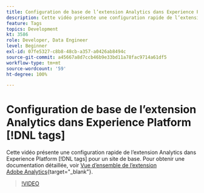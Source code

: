 ```yaml
---
title: Configuration de base de l’extension Analytics dans Experience Platform  [!DNL tags]
description: Cette vidéo présente une configuration rapide de l’extension Analytics dans Experience Platform  [!DNL tags]  pour un site de base.
feature: Tags
topics: Development
kt: 3586
role: Developer, Data Engineer
level: Beginner
exl-id: 07fe5327-c8b8-48cb-a357-a0426ab8494c
source-git-commit: a45667a8d7ccb46b9e33bd11a78fac9714a61df5
workflow-type: tm+mt
source-wordcount: '59'
ht-degree: 100%

---
```


# Configuration de base de l’extension Analytics dans Experience Platform [!DNL tags]

Cette vidéo présente une configuration rapide de l’extension Analytics dans Experience Platform [!DNL tags] pour un site de base. Pour obtenir une documentation détaillée, voir [Vue d’ensemble de l’extension Adobe Analytics](https://experienceleague.adobe.com/docs/experience-platform/tags/extensions/client/analytics/overview.html?lang=fr){target="_blank"}.

>[!VIDEO](https://video.tv.adobe.com/v/3428545/?quality=12&learn=on&captions=fre_fr)
